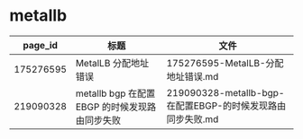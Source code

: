 # metallb

| page_id | 标题 | 文件 |
|---|---|---|
| 175276595 | MetalLB 分配地址错误 | 175276595-MetalLB-分配地址错误.md |
| 219090328 | metallb bgp 在配置EBGP 的时候发现路由同步失败 | 219090328-metallb-bgp-在配置EBGP-的时候发现路由同步失败.md |
